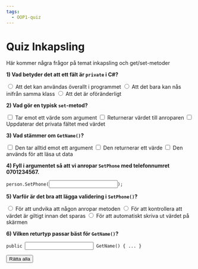```yaml
---
tags:
  - OOP1-quiz
---
```


# Quiz Inkapsling

Här kommer några frågor på temat inkapsling och get/set-metoder

<div class="quiz-group" id="quiz-set-inkapsling">

  <!-- Q1: enkel flervals -->
  <div class="quiz" data-quiz-id="q1" data-points="1">
    <p><strong>1) Vad betyder det att ett fält är <code>private</code> i C#?</strong></p>
    <div class="quiz-options" role="group" aria-label="q1">
      <label class="quiz-option"><input type="radio"> Att det kan användas överallt i programmet</label>
      <label class="quiz-option"><input type="radio" data-correct> Att det bara kan nås inifrån samma klass</label>
      <label class="quiz-option"><input type="radio"> Att det är oföränderligt</label>
    </div>
    <p class="quiz-feedback" hidden></p>
  </div>

  <!-- Q2: flera rätt (get/set ansvar) -->
  <div class="quiz" data-quiz-id="q2" data-points="2">
    <p><strong>2) Vad gör en typisk <code>set</code>-metod?</strong></p>
    <div class="quiz-options" role="group" aria-label="q2">
      <label class="quiz-option"><input type="checkbox" data-correct> Tar emot ett värde som argument</label>
      <label class="quiz-option"><input type="checkbox"> Returnerar värdet till anroparen</label>
      <label class="quiz-option"><input type="checkbox" data-correct> Uppdaterar det privata fältet med värdet</label>
    </div>
    <p class="quiz-feedback" hidden></p>
  </div>

  <!-- Q3: flera rätt (argument vs return) -->
  <div class="quiz" data-quiz-id="q3" data-points="2">
    <p><strong>3) Vad stämmer om <code>GetName()</code>?</strong></p>
    <div class="quiz-options" role="group" aria-label="q3">
      <label class="quiz-option"><input type="checkbox"> Den tar alltid emot ett argument</label>
      <label class="quiz-option"><input type="checkbox" data-correct> Den returnerar ett värde</label>
      <label class="quiz-option"><input type="checkbox" data-correct> Den används för att läsa ut data</label>
    </div>
    <p class="quiz-feedback" hidden></p>
  </div>

  <!-- Q4: fyll i inline (argument) -->
  <div class="quiz" data-quiz-id="q4" data-points="1" data-pattern="^\s*\"0701234567\"\s*$">
    <p><strong>4) Fyll i argumentet så att vi anropar <code>SetPhone</code> med telefonnumret 0701234567.</strong></p>
    <pre><code class="language-csharp">person.SetPhone(<input class="quiz-inline-input" data-answer="&quot;0701234567&quot;">);</code></pre>
    <p class="quiz-feedback" hidden></p>
  </div>

  <!-- Q5: enkel flervals (validering) -->
  <div class="quiz" data-quiz-id="q5" data-points="1">
    <p><strong>5) Varför är det bra att lägga validering i <code>SetPhone()</code>?</strong></p>
    <div class="quiz-options" role="group" aria-label="q5">
      <label class="quiz-option"><input type="radio"> För att undvika att någon anropar metoden</label>
      <label class="quiz-option"><input type="radio" data-correct> För att kontrollera att värdet är giltigt innan det sparas</label>
      <label class="quiz-option"><input type="radio"> För att automatiskt skriva ut värdet på skärmen</label>
    </div>
    <p class="quiz-feedback" hidden></p>
  </div>

  <!-- Q6: fyll i inline (return) -->
  <div class="quiz" data-quiz-id="q6" data-points="1" data-pattern="^\s*string\s*$">
    <p><strong>6) Vilken returtyp passar bäst för <code>GetName()</code>?</strong></p>
    <pre><code class="language-csharp">public <input class="quiz-inline-input" data-answer="string"> GetName() { ... }</code></pre>
    <p class="quiz-feedback" hidden></p>
  </div>

</div>

<button class="md-button md-button--primary quiz-check-all" data-target="#quiz-set-inkapsling">Rätta alla</button>
<p class="quiz-result" id="quiz-set-inkapsling-result" hidden></p>
